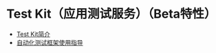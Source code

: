 # Test Kit（应用测试服务）（Beta特性）
- [Test Kit简介](cj-test-kit-overview.md)
- [自动化测试框架使用指导](cj-arkxtest-guidelines.md)